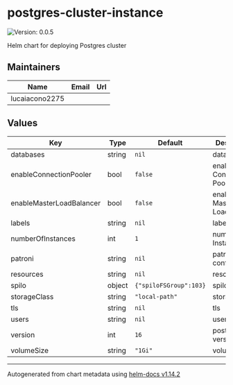 # postgres-cluster-instance

![Version: 0.0.5](https://img.shields.io/badge/Version-0.0.5-informational?style=flat-square)

Helm chart for deploying Postgres cluster

## Maintainers

| Name | Email | Url |
| ---- | ------ | --- |
| lucaiacono2275 |  |  |

## Values

| Key | Type | Default | Description |
|-----|------|---------|-------------|
| databases | string | `nil` | databases |
| enableConnectionPooler | bool | `false` | enable Connection Pooler |
| enableMasterLoadBalancer | bool | `false` | enable Master LoadBalancer |
| labels | string | `nil` | labels |
| numberOfInstances | int | `1` | number Of Instances |
| patroni | string | `nil` | patroni config |
| resources | string | `nil` | resources |
| spilo | object | `{"spiloFSGroup":103}` | spilo options |
| storageClass | string | `"local-path"` | storage class |
| tls | string | `nil` | tls |
| users | string | `nil` | users |
| version | int | `16` | postgresql version |
| volumeSize | string | `"1Gi"` | volume size |

----------------------------------------------
Autogenerated from chart metadata using [helm-docs v1.14.2](https://github.com/norwoodj/helm-docs/releases/v1.14.2)
